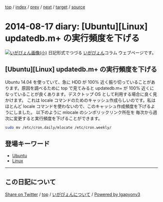[top](../index.html) 
 / [index](index.html) 
 / [prev](ig140815.html) 
 / [next](ig140828.html) 
 / [target](https://igapyon.github.io/diary/2014/ig140817.html) 
 / [source](https://github.com/igapyon/diary/blob/gh-pages/2014/ig140817.src.md) 

2014-08-17 diary: [Ubuntu][Linux] updatedb.m+ の実行頻度を下げる
=====================================================================================================
[![いがぴょん画像(小)](https://igapyon.github.io/diary/images/iga200306s.jpg "いがぴょん")](https://igapyon.github.io/diary/memo/memoigapyon.html) 日記形式でつづる [いがぴょん](https://igapyon.github.io/diary/memo/memoigapyon.html)コラム ウェブページです。

## [Ubuntu][Linux] updatedb.m+ の実行頻度を下げる

Ubuntu 14.04 を使っていて、急に HDD が 100% 近く振り切っていることがあります。原因を調べるために top で見てみると updatedb.m+ が 100% 近くになっていることが良くあります。デスクトップ OS として利用する場合に良く見かけます。
これは locale コマンドのためのキャッシュ作成らしいのです。私はほとんど locale コマンドを使わないので、このキャッシュ作成頻度を下げるようにしました。
以下のように mlocale のシンボリックリンク所在を 毎次から週次に変更すると実行頻度を下げることができます。

```sh
sudo mv /etc/cron.daily/mlocate /etc/cron.weekly/
```

## 登場キーワード

* [Ubuntu](../keyword/ubuntu.html)
* [Linux](../keyword/linux.html)

----------------------------------------------------------------------------------------------------

## この日記について

[Share on Twitter](https://twitter.com/intent/tweet?hashtags=igapyon%2Cdiary%2C%E3%81%84%E3%81%8C%E3%81%B4%E3%82%87%E3%82%93%2CUbuntu%2CLinux&text=%5BUbuntu%5D%5BLinux%5D+updatedb.m%2B+%E3%81%AE%E5%AE%9F%E8%A1%8C%E9%A0%BB%E5%BA%A6%E3%82%92%E4%B8%8B%E3%81%92%E3%82%8B&url=https%3A%2F%2Figapyon.github.io%2Fdiary%2F2014%2Fig140817.html) / [top](../index.html) / [いがぴょんについて](https://igapyon.github.io/diary/memo/memoigapyon.html) / [Powered by Igapyonv3](https://github.com/igapyon/igapyonv3)
